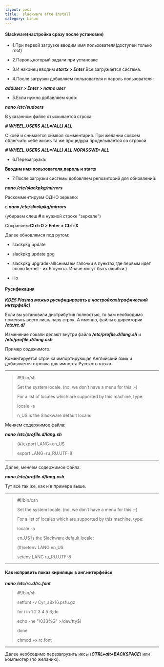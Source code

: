 ```yaml
---
layout: post
title:  slackware afte install
category: Linux
---
```



#### Slackware(настройка сразу после установки)

- 1.При первой загрузке вводим имя пользователя(доступен только root)

- 2.Пароль,который задали при установке

- 3.И наконец вводим ***startx > Enter***.Все загружается система.

- 4.После загрузки добавляем пользователя и пароль пользователя: 

***adduser > Enter > name user***

- 5.Если нужно добавляем sudo:

***nano /etc/sudoers***

В указанном файле отыскивается строка

 ***# WHEEL_USERS ALL=(ALL) ALL***
 
 С коей и снимается символ комментария. При желании совсем облегчить себе жизнь та же процедура 
 проделывается со строкой

 ***# WHEEL_USERS ALL=(ALL) ALL NOPASSWD: ALL***
 
- 6.Перезагрузка:

**Вводим имя пользователя,пароль и startx**

- 7.После загрузки системы добовляем репозиторий для обновлений:

***nano /etc/slackpkg/mirrors***

Раскомментируем ОДНО зеркало:

в ***nano /etc/slackpkg/mirrors***

(убираем слеш **#** в нужной строке "зеркале")

Сохраняем:**Ctrl+O > Enter > Ctrl+X**

Далее обновлямся под рутом:

 - slackpkg update
 
 - slackpkg update gpg
 
 - slackpkg upgrade-all(снимаем галочки в пунктах,где первым идет слово kernel - их 6 пункта.
 Иначе могут быть ошибки.)
 
 - lilo
 
#### Русификация

***KDE5 Plasma можно русифицировать в настройках(графический интерфейс)***

 Если вы установили дистрибутив полностью, то вам необходимо поменять всего лишь пару строк. А 
 именно, файлы в директории ***/etc/rc.d/***

Изменение локали делают внутри файла ***/etc/profile.d/lang.sh*** и ***/etc/profile.d/lang.csh***

 Пример содежимого.
 
Коментируется строчка импортирующая Английский язык и добавляется строчка 
 для импорта Русского языка

**************************************

>**#!**/bin/sh
> 
>Set the system locale.  (no, we don’t have a menu for this ;-)
> 
>For a list of locales which are supported by this machine, type:
> 
 >locale -a
> 
>n_US is the Slackware default locale:

Меняем содержимое файла:

***nano /etc/profile.d/lang.sh***

>(#)export LANG=en_US
> 
>export LANG=ru_RU.UTF-8

**************************************

Далее, меняем содержимое файла:

***nano /etc/profile.d/lang.csh***

Тут всё так же, как и в примере выше.

***********************************

>**#!**/bin/csh
> 
>Set the system locale.  (no, we don’t have a menu for this ;-)
> 
>For a list of locales which are supported by this machine, type:
>
>locale -a
>
>en_US is the Slackware default locale:
> 
>(#)setenv LANG en_US
> 
>setenv LANG ru_RU.UTF-8

**********************************
#### Как исправить показ кирилицы в анг.интерфейсе

***nano /etc/rc.d/rc.font***

>**#!**/bin/sh
> 
>setfont -v Cyr_a8x16.psfu.gz
> 
>for i in 1 2 3 4 5 6;do
> 
>echo -ne "\033%G" >/dev/tty$i
> 
>done
>
>chmod +x rc.font

**********************************

Далее необходимо перезагрузить иксы (***CTRL+alt+BACKSPACE***) или компьютер (по желанию).